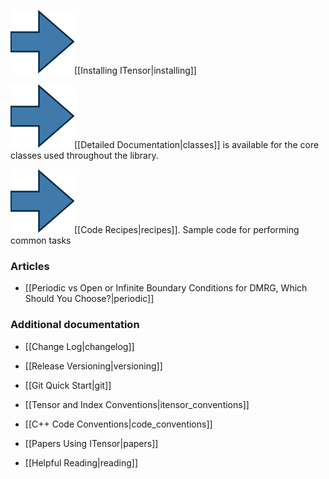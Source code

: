 
<img src='link_arrow.png' class='arrow'/>[[Installing ITensor|installing]]

<!--<img src='link_arrow.png' class='arrow'/>[[Tutorial|tutorial]]. Introduction to ITensor focused on matrix product states.-->

<img src='link_arrow.png' class='arrow'/>[[Detailed Documentation|classes]] is available for the core classes used throughout the library.

<img src='link_arrow.png' class='arrow'/>[[Code Recipes|recipes]]. Sample code for performing common tasks

### Articles

* [[Periodic vs Open or Infinite Boundary Conditions for DMRG, Which Should You Choose?|periodic]]


### Additional documentation

* [[Change Log|changelog]]

* [[Release Versioning|versioning]]

* [[Git Quick Start|git]]

* [[Tensor and Index Conventions|itensor_conventions]]

* [[C++ Code Conventions|code_conventions]]

* [[Papers Using ITensor|papers]]

* [[Helpful Reading|reading]]
